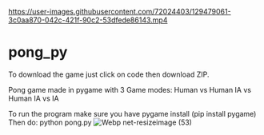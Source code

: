 

https://user-images.githubusercontent.com/72024403/129479061-3c0aa870-042c-421f-90c2-53dfede86143.mp4

# pong_py
To download the game just click on code then download ZIP.

Pong game made in pygame with 3 Game modes:
Human vs Human
IA vs Human
IA vs IA

To run the program make sure you have pygame install (pip install pygame)
Then do: python pong.py
![Webp net-resizeimage (53)](https://user-images.githubusercontent.com/72024403/129479054-8416f5a5-8d40-4094-85e5-0a193ec2bb3a.jpg)

